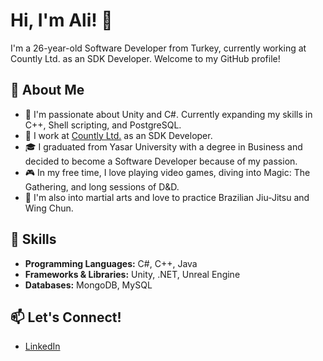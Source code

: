# Hi, I'm Ali! 👋

I'm a 26-year-old Software Developer from Turkey, currently working at Countly Ltd. as an SDK Developer. Welcome to my GitHub profile!

## 🚀 About Me

- 🌱 I'm passionate about Unity and C#. Currently expanding my skills in C++, Shell scripting, and PostgreSQL.
- 💼 I work at [Countly Ltd.](https://count.ly/) as an SDK Developer.
- 🎓 I graduated from Yasar University with a degree in Business and decided to become a Software Developer because of my passion.
- 🎮 In my free time, I love playing video games, diving into Magic: The Gathering, and long sessions of D&D.
- 🥋 I'm also into martial arts and love to practice Brazilian Jiu-Jitsu and Wing Chun.

## 🔧 Skills

- **Programming Languages:** C#, C++, Java
- **Frameworks & Libraries:** Unity, .NET, Unreal Engine
- **Databases:** MongoDB, MySQL

## 📫 Let's Connect!

- [LinkedIn](https://www.linkedin.com/in/alirizakat/)
